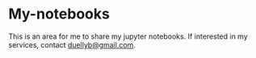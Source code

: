 # My-notebooks
This is an area for me to share my jupyter notebooks. If interested in my services, contact duellyb@gmail.com.
